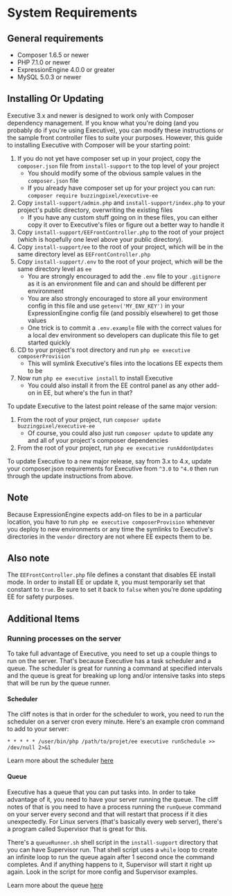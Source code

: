 # System Requirements

## General requirements

- Composer 1.6.5 or newer
- PHP 7.1.0 or newer
- ExpressionEngine 4.0.0 or greater
- MySQL 5.0.3 or newer

## Installing Or Updating

Executive 3.x and newer is designed to work only with Composer dependency management. If you know what you're doing (and you probably do if you're using Executive), you can modify these instructions or the sample front controller files to suite your purposes. However, this guide to installing Executive with Composer will be your starting point:

1. If you do not yet have composer set up in your project, copy the `composer.json` file from `install-support` to the top level of your project
    - You should modify some of the obvious sample values in the `composer.json` file
    - If you already have composer set up for your project you can run: `composer require buzzingpixel/executive-ee`
2. Copy `install-support/admin.php` and `install-support/index.php` to your project's public directory, overwriting the existing files
    - If you have any custom stuff going on in these files, you can either copy it over to Executive's files or figure out a better way to handle it
3. Copy `install-support/EEFrontController.php` to the root of your project (which is hopefully one level above your public directory).
4. Copy `install-support/ee` to the root of your project, which will be in the same directory level as `EEFrontController.php`
5. Copy `install-support/.env` to the root of your project, which will be the same directory level as `ee`
    - You are strongly encouraged to add the `.env` file to your `.gitignore` as it is an environment file and can and should be different per environment
    - You are also strongly encouraged to store all your environment config in this file and use `getenv('MY_ENV_KEY')` in your ExpressionEngine config file (and possibly elsewhere) to get those values
    - One trick is to commit a `.env.example` file with the correct values for a local dev environment so developers can duplicate this file to get started quickly
6. CD to your project's root directory and run `php ee executive composerProvision`
    - This will symlink Executive's files into the locations EE expects them to be
7. Now run `php ee executive install` to install Executive
    - You could also install it from the EE control panel as any other add-on in EE, but where's the fun in that?

To update Executive to the latest point release of the same major version:

1. From the root of your project, run `composer update buzzingpixel/executive-ee`
    - Of course, you could also just run `composer update` to update any and all of your project's composer dependencies
2. From the root of your project, run `php ee executive runAddonUpdates`

To update Executive to a new major release, say from 3.x to 4.x, update your composer.json requirements for Executive from `^3.0` to `^4.0` then run through the update instructions from above.

## Note

Because ExpressionEngine expects add-on files to be in a particular location, you have to run `php ee executive composerProvision` whenever you deploy to new environments or any time the symlinks to Executive's directories in the `vendor` directory are not where EE expects them to be.

## Also note

The `EEFrontController.php` file defines a constant that disables EE install mode. In order to install EE or update it, you must temporarily set that constant to `true`. Be sure to set it back to `false` when you're done updating EE for safety purposes.

## Additional Items

### Running processes on the server

To take full advantage of Executive, you need to set up a couple things to run on the server. That's because Executive has a task scheduler and a queue. The scheduler is great for running a command at specified intervals and the queue is great for breaking up long and/or intensive tasks into steps that will be run by the queue runner.

#### Scheduler

The cliff notes is that in order for the scheduler to work, you need to run the scheduler on a server cron every minute. Here's an example cron command to add to your server:

```shell
* * * * * /user/bin/php /path/to/projet/ee executive runSchedule >> /dev/null 2>&1
```

Learn more about the scheduler [here](schedule.md)

#### Queue

Executive has a queue that you can put tasks into. In order to take advantage of it, you need to have your server running the queue. The cliff notes of that is you need to have a process running the `runQueue` command on your server every second and that will restart that process if it dies unexpectedly. For Linux servers (that's basically every web server), there's a program called Supervisor that is great for this.

There's a `queueRunner.sh` shell script in the `install-support` directory that you can have Supervisor run. That shell script uses a `while` loop to create an infinite loop to run the queue again after 1 second once the command completes. And if anything happens to it, Supervisor will start it right up again. Look in the script for more config and Supervisor examples.

Learn more about the queue [here](queue.md)
